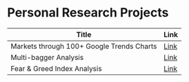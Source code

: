 # Personal Research Projects

Title| Link
--- | ---
Markets through 100+ Google Trends Charts |  [Link](https://github.com/custom-hyper/Research/blob/main/google_trends_viz.ipynb)
Multi-bagger Analysis |  [Link](https://github.com/custom-hyper/Research/blob/main/Multi_bagger_Analysis.ipynb)
Fear & Greed Index Analysis |  [Link](https://github.com/custom-hyper/Research/blob/main/fearIndex.ipynb)
